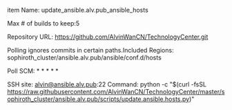 item Name: update_ansible.alv.pub_ansible_hosts

Max # of builds to keep:5

Repository URL: https://github.com/AlvinWanCN/TechnologyCenter.git

Polling ignores commits in certain paths.Included Regions: sophiroth_cluster/ansible.alv.pub/ansible/conf.d/hosts

Poll SCM: * * * * *

SSH site: alvin@ansible.alv.pub:22
Command: python -c "$(curl -fsSL https://raw.githubusercontent.com/AlvinWanCN/TechnologyCenter/master/sophiroth_cluster/ansible.alv.pub/scripts/update.ansible.hosts.py)"